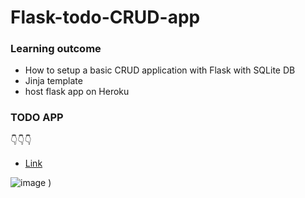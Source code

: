 # Flask-todo-CRUD-app
### Learning outcome
- How to setup a basic CRUD application with Flask with SQLite DB
- Jinja template 
- host flask app on Heroku

### TODO APP 
👇👇👇
- [Link](https://flaskcrudappauria.herokuapp.com/) 

![image](https://user-images.githubusercontent.com/50408063/188907553-6802e811-5533-4e63-91a7-e0f370efb254.png)
)
